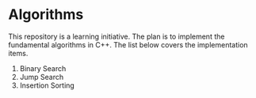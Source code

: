 # Algorithms

This repository is a learning initiative.
The plan is to implement the fundamental algorithms in C++.
The list below covers the implementation items.

1. Binary Search
2. Jump Search
3. Insertion Sorting
